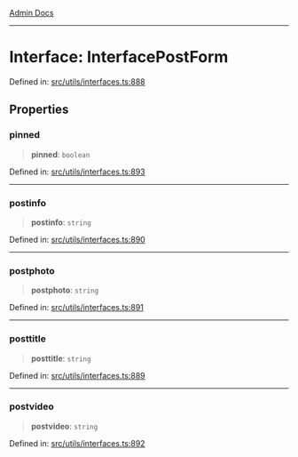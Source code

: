 [Admin Docs](/)

***

# Interface: InterfacePostForm

Defined in: [src/utils/interfaces.ts:888](https://github.com/PalisadoesFoundation/talawa-admin/blob/main/src/utils/interfaces.ts#L888)

## Properties

### pinned

> **pinned**: `boolean`

Defined in: [src/utils/interfaces.ts:893](https://github.com/PalisadoesFoundation/talawa-admin/blob/main/src/utils/interfaces.ts#L893)

***

### postinfo

> **postinfo**: `string`

Defined in: [src/utils/interfaces.ts:890](https://github.com/PalisadoesFoundation/talawa-admin/blob/main/src/utils/interfaces.ts#L890)

***

### postphoto

> **postphoto**: `string`

Defined in: [src/utils/interfaces.ts:891](https://github.com/PalisadoesFoundation/talawa-admin/blob/main/src/utils/interfaces.ts#L891)

***

### posttitle

> **posttitle**: `string`

Defined in: [src/utils/interfaces.ts:889](https://github.com/PalisadoesFoundation/talawa-admin/blob/main/src/utils/interfaces.ts#L889)

***

### postvideo

> **postvideo**: `string`

Defined in: [src/utils/interfaces.ts:892](https://github.com/PalisadoesFoundation/talawa-admin/blob/main/src/utils/interfaces.ts#L892)
